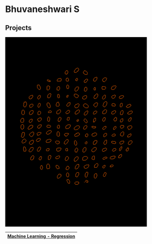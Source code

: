 # Bhuvaneshwari S

## Projects

![Machine Learning - Regression](https://github.com/bhu74/Purple-Kernel/blob/main/Contour0.png)

|  [Machine Learning - Regression](https://github.com/bhu74/5-Device-Image-Classification/) |
|--------------------|
